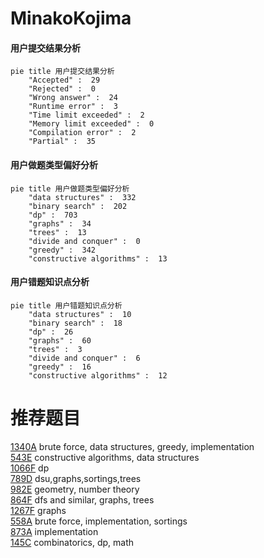 # MinakoKojima

<!-- tabs:start -->



#### **用户提交结果分析**

```mermaid
pie title 用户提交结果分析
    "Accepted" :  29
    "Rejected" :  0
    "Wrong answer" :  24
    "Runtime error" :  3
    "Time limit exceeded" :  2
    "Memory limit exceeded" :  0
    "Compilation error" :  2
    "Partial" :  35
```

#### **用户做题类型偏好分析**

```mermaid
pie title 用户做题类型偏好分析
    "data structures" :  332
    "binary search" :  202
    "dp" :  703
    "graphs" :  34
    "trees" :  13
    "divide and conquer" :  0
    "greedy" :  342
    "constructive algorithms" :  13
```
#### **用户错题知识点分析**

```mermaid
pie title 用户错题知识点分析
    "data structures" :  10
    "binary search" :  18
    "dp" :  26
    "graphs" :  60
    "trees" :  3
    "divide and conquer" :  6
    "greedy" :  16
    "constructive algorithms" :  12
```



<!-- tabs:end -->
# 推荐题目
[1340A](https://codeforces.com/contest/1340/problem/A)		brute force,
                        data structures,
                        greedy,
                        implementation		  
[543E](https://codeforces.com/contest/543/problem/E)		constructive algorithms,
                        data structures		  
[1066F](https://codeforces.com/contest/1066/problem/F)		dp		  
[789D](https://codeforces.com/contest/789/problem/D)		dsu,graphs,sortings,trees		  
[982E](https://codeforces.com/contest/982/problem/E)		geometry,
                        number theory		  
[864F](https://codeforces.com/contest/864/problem/F)		dfs and similar,
                        graphs,
                        trees		  
[1267F](https://codeforces.com/contest/1267/problem/F)		graphs		  
[558A](https://codeforces.com/contest/558/problem/A)		brute force,
                        implementation,
                        sortings		  
[873A](https://codeforces.com/contest/873/problem/A)		implementation		  
[145C](https://codeforces.com/contest/145/problem/C)		combinatorics,
                        dp,
                        math		  
